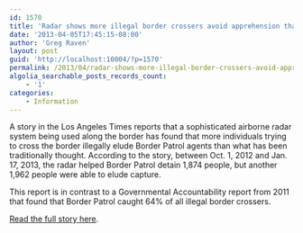 ```yaml
---
id: 1570
title: 'Radar shows more illegal border crossers avoid apprehension than are caught'
date: '2013-04-05T17:45:15-08:00'
author: 'Greg Raven'
layout: post
guid: 'http://localhost:10004/?p=1570'
permalink: /2013/04/radar-shows-more-illegal-border-crossers-avoid-apprehension-than-are-caught/
algolia_searchable_posts_records_count:
    - '1'
categories:
    - Information
---
```


A story in the Los Angeles Times reports that a sophisticated airborne radar system being used along the border has found that more individuals trying to cross the border illegally elude Border Patrol agents than what has been traditionally thought. According to the story, between Oct. 1, 2012 and Jan. 17, 2013, the radar helped Border Patrol detain 1,874 people, but another 1,962 people were able to elude capture.  
  
This report is in contrast to a Governmental Accountability report from 2011 that found that Border Patrol caught 64% of all illegal border crossers.

[Read the full story here](https://www.numbersusa.com/content/news/april-5-2013/radar-shows-more-illegal-border-crossers-avoid-apprehension-are-caught.html).